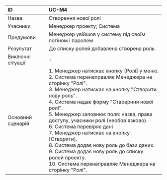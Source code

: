 | ID  | UC-M4  |
|:---|:---|
|Назва   | Створення нової ролі |
|Учасники   | Менеджер проекту; Система |
|Предумови  | Менеджер увійшов у систему під своїм логіном і паролем |
|Результат| До списку ролей добавлена створена роль |
|Виключні сітуації|-|
|Основний сценарій|1. Менеджер натискає кнопку [Ролі] у меню. <br>2. Система перенаправляє Менеджера на сторінку "Ролі". <br>3. Менеджер натискає на кнопку "Створити нову роль".<br> 4. Система надає форму "Ствоерння нової ролі". <br>5. Менеджер заповнює поля: назва, права доступу, учасники ролі (необов'язково). <br> 6. Система перевіряє дані <br>7. Менеджер натискає на кнопку [Створити]. <br>8. Система додає нову роль до бази даних. <br>9. Система додає нову роль до списку ролей проекту. <br>10. Система перенаправляє Менеджера на сторінку "Ролі".
